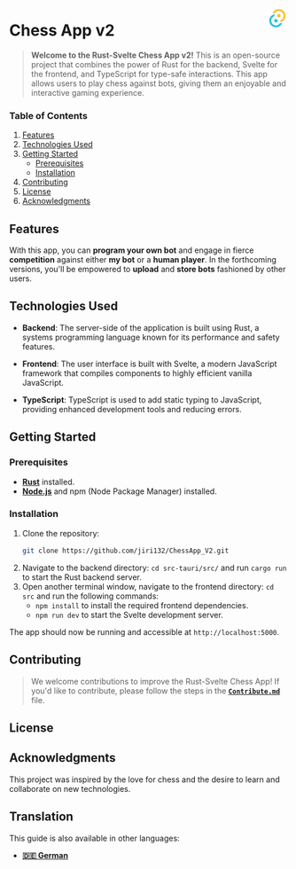 <!-- Logo start -->
<img align="right" width="40" src="src-tauri/icons/Square310x310Logo.png"></a>
<!-- Logo end -->

<!-- Documentation start -->
# Chess App v2
>**Welcome to the Rust-Svelte Chess App v2!** This is an open-source project that combines the power of Rust for the backend, Svelte for the frontend, and TypeScript for type-safe interactions. This app allows users to play chess against bots, giving them an enjoyable and interactive gaming experience.

### Table of Contents
<!--Todo: Adding Links to headings 
    Hi @jiri132, you have to add in the paranthesis the links for the headings. 

    The links would be:
        1. https://github.com/jiri132/ChessApp_V2#features

        2. https://github.com/jiri132/ChessApp_V2#technologies-used

        3. https://github.com/jiri132/ChessApp_V2#getting-started

        3.1 https://github.com/jiri132/ChessApp_V2#prerequisites

        3.2 https://github.com/jiri132/ChessApp_V2#installation

        4. https://github.com/jiri132/ChessApp_V2#contributing

        5. https://github.com/jiri132/ChessApp_V2#license

        6. https://github.com/jiri132/ChessApp_V2#acknowledgments

        >if you have any questions, feel free to ask me
        >You can find my email address on my profile:
        >https://github.com/N3v1
-->
1. [Features]()
2. [Technologies Used]()
3. [Getting Started]()
   - [Prerequisites]()
   - [Installation]()
4. [Contributing]()
5. [License]()
6. [Acknowledgments]()

## Features
With this app, you can **program your own bot** and engage in fierce **competition** against either **my bot** or a **human player**. In the forthcoming versions, you'll be empowered to **upload** and **store bots** fashioned by other users.

## Technologies Used

- **Backend**: The server-side of the application is built using Rust, a systems programming language known for its performance and safety features.

- **Frontend**: The user interface is built with Svelte, a modern JavaScript framework that compiles components to highly efficient vanilla JavaScript.

- **TypeScript**: TypeScript is used to add static typing to JavaScript, providing enhanced development tools and reducing errors.

## Getting Started
### Prerequisites
- [**Rust**](https://www.rust-lang.org/tools/install) installed.
- [**Node.js**](https://nodejs.org/) and npm (Node Package Manager) installed.

### Installation
1. Clone the repository:
   ```bash
   git clone https://github.com/jiri132/ChessApp_V2.git
   ```
2. Navigate to the backend directory: `cd src-tauri/src/` and run `cargo run` to start the Rust backend server.
3. Open another terminal window, navigate to the frontend directory: `cd src` and run the following commands:
    - `npm install` to install the required frontend dependencies.
    - `npm run dev` to start the Svelte development server.

The app should now be running and accessible at `http://localhost:5000`.

## Contributing
>We welcome contributions to improve the Rust-Svelte Chess App! If you'd like to contribute, please follow the steps in the [**`Contribute.md`**](documentation/Contribute.md) file.

## License
<!-- Todo: Add license -->

## Acknowledgments
This project was inspired by the love for chess and the desire to learn and collaborate on new technologies.

## Translation
This guide is also available in other languages:
<!-- Languages start -->
- [**🇩🇪 German**](documentation/translation/README_de.md)
<!-- Languages end -->
<!-- Documentation end -->